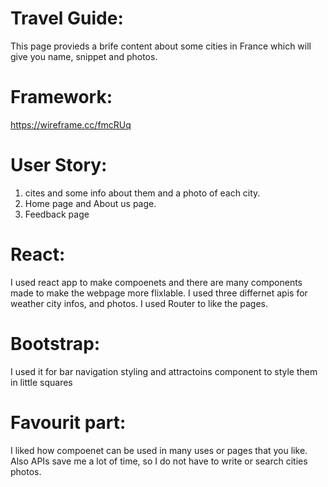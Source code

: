# Travel Guide:
This page provieds a brife content about some cities in France which will give you name, snippet and photos.
# Framework:
https://wireframe.cc/fmcRUq


# User Story:
1. cites and some info about them and a photo of each city.
2. Home page and About us page.
3. Feedback page 


# React:
I used react app to make compoenets and there are many components made to make the webpage more flixlable.
I used three differnet apis for weather city infos, and photos.
I used Router to like the pages.

# Bootstrap:
I used it for bar navigation styling and attractoins component to style them in little squares 

# Favourit part:
I liked how compoenet can be used in many uses or pages that you like. Also APIs save me a lot of time, so I do not have to write or search cities photos.




